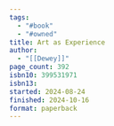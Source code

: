```yaml
---
tags:
  - "#book"
  - "#owned"
title: Art as Experience
author:
  - "[[Dewey]]"
page_count: 392
isbn10: 399531971
isbn13: 
started: 2024-08-24
finished: 2024-10-16
format: paperback
---
```

